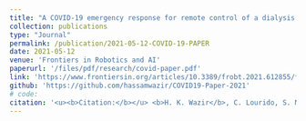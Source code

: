 ```yaml
---
title: "A COVID-19 emergency response for remote control of a dialysis machine with mobile HRI"
collection: publications
type: "Journal"
permalink: /publication/2021-05-12-COVID-19-PAPER
date: 2021-05-12
venue: 'Frontiers in Robotics and AI'
paperurl: '/files/pdf/research/covid-paper.pdf'
link: 'https://www.frontiersin.org/articles/10.3389/frobt.2021.612855/full'
github: 'https://github.com/hassamwazir/COVID19-Paper-2021'
# code:
citation: '<u><b>Citation:</b></u> <b>H. K. Wazir</b>, C. Lourido, S. M. Chacko, and V. Kapila, "A COVID-19 emergency response for remote control of a dialysis machine with mobile HRI," <i>in Frontiers in Robotics and AI</i>, vol. 8, 2021, doi: 10.3389/frobt.2021.612855'
---
```

